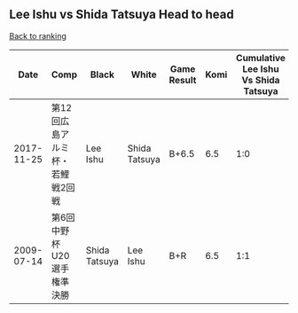 ## Lee Ishu vs Shida Tatsuya Head to head

[Back to ranking](../../index.md)




| **Date** | **Comp** | **Black** | **White** | **Game Result** | **Komi** | **Cumulative Lee Ishu Vs Shida Tatsuya** | **Lee Ishu Streak** | **Shida Tatsuya Streak** | 
| --- | --- | --- | --- | --- | --- | --- | --- | --- |
| 2017-11-25 | 第12回広島アルミ杯・若鯉戦2回戦 | Lee Ishu | Shida Tatsuya | B+6.5 | 6.5 | 1:0 | 1 | 0 | 
| 2009-07-14 | 第6回中野杯U20選手権準決勝 | Shida Tatsuya | Lee Ishu | B+R | 6.5 | 1:1 | 0 | 1 |




